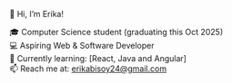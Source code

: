 👋 Hi, I’m Erika!  

🎓 Computer Science student (graduating this Oct 2025)  
💻 Aspiring Web & Software Developer  
🌱 Currently learning: [React, Java and Angular]  
📫 Reach me at: erikabisoy24@gmail.com
